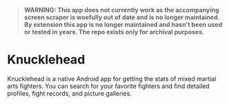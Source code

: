 > **WARNING: This app does not currently work as the accompanying screen scraper is woefully out of date and is no longer maintained. By extension this app is no longer maintained and hasn't been used or tested in years. The repo exists only for archival purposes.**

Knucklehead
=======

Knucklehead is a native Android app for getting the stats of mixed martial arts fighters. You can search for your favorite fighters and find detailed profiles, fight records, and picture galleries.  
